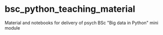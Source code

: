 # bsc_python_teaching_material
Material and notebooks for delivery of psych BSc "Big data in Python" mini module
